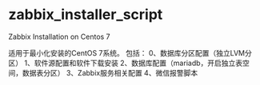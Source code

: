 # zabbix_installer_script
Zabbix Installation on Centos 7

适用于最小化安装的CentOS 7系统。
包括：
0、数据库分区配置（独立LVM分区）
1、软件源配置和软件下载安装
2、数据库配置（mariadb，开启独立表空间，数据表分区）
3、Zabbix服务相关配置
4、微信报警脚本
